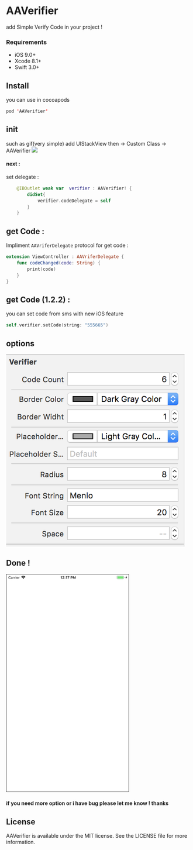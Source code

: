# AAVerifier
add Simple Verify Code in your project ! 
### Requirements

   - iOS 9.0+ 
   - Xcode 8.1+
   - Swift 3.0+

## Install

you can use in cocoapods
```swift
pod 'AAVerifier'
```
## init
such as gif(very simple) add UIStackView then -> Custom Class -> AAVerifier 
![](https://github.com/amir-ardalanuk/AAVerifier/blob/master/setup_AAVerifier.gif)


#### next : 
set delegate :
```swift
    @IBOutlet weak var  verifier : AAVerifier! {
        didSet{
            verifier.codeDelegate = self
        }
    }
```
## get Code :
Impliment ``AAVriferDelegate`` protocol for get code  :
```swift
extension ViewController : AAVriferDelegate {
    func codeChanged(code: String) {
        print(code)
    }
}
```
## get Code (1.2.2) :
you can set code from sms with new iOS feature 
```swift
self.verifier.setCode(string: "555665")
```




## options 
 
![](https://github.com/amir-ardalanuk/AAVerifier/blob/master/Screen%20Shot%202018-09-22%20at%2012.18.27%20PM.png)

## Done !
![](https://github.com/amir-ardalanuk/AAVerifier/blob/master/sample_AAVerifier.gif)

#### if you need more option or i have bug please let me know ! thanks

## License

AAVerifier is available under the MIT license. See the LICENSE file for more information.
